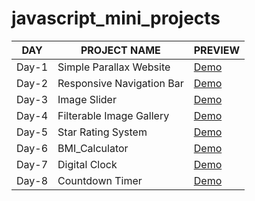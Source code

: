 # javascript_mini_projects
| DAY | PROJECT NAME | PREVIEW |
|-----|--------------|---------|
|Day-1| Simple Parallax Website | [Demo](https://manuacharya55.github.io/javascript_mini_projects/01_Random_Quote_Generator)|
|Day-2| Responsive Navigation Bar | [Demo](https://manuacharya55.github.io/javascript_mini_projects/02_Responsive_Navigation_Bar)|
|Day-3| Image Slider | [Demo](https://manuacharya55.github.io/javascript_mini_projects/03_Image_Slider)|
|Day-4| Filterable Image Gallery | [Demo](https://manuacharya55.github.io/javascript_mini_projects/04_Filterable_Image_Gallery)|
|Day-5| Star Rating System | [Demo](https://manuacharya55.github.io/javascript_mini_projects/05_Star_Rating_System)|
|Day-6| BMI_Calculator | [Demo](https://manuacharya55.github.io/javascript_mini_projects/06_BMI_Calculator)|
|Day-7| Digital Clock | [Demo](https://manuacharya55.github.io/javascript_mini_projects/07_Digital_Clock)|
|Day-8| Countdown Timer | [Demo](https://manuacharya55.github.io/javascript_mini_projects/08_CountDown_Timer)|
